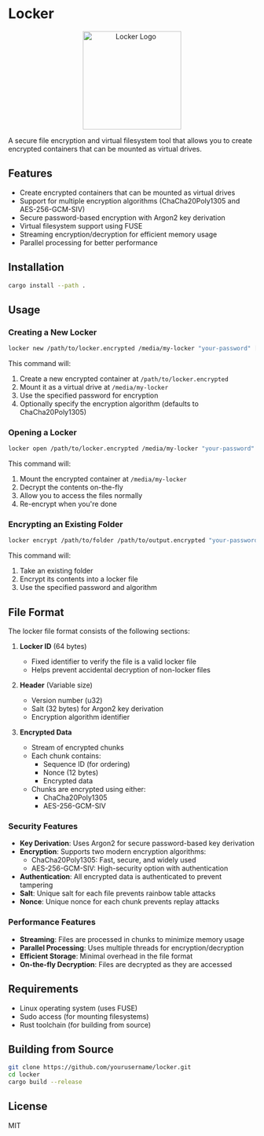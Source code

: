 # Locker

<div align="center">
  <img src="assets/locker-logo.png" alt="Locker Logo" width="200"/>
</div>

A secure file encryption and virtual filesystem tool that allows you to create encrypted containers that can be mounted as virtual drives.

## Features

- Create encrypted containers that can be mounted as virtual drives
- Support for multiple encryption algorithms (ChaCha20Poly1305 and AES-256-GCM-SIV)
- Secure password-based encryption with Argon2 key derivation
- Virtual filesystem support using FUSE
- Streaming encryption/decryption for efficient memory usage
- Parallel processing for better performance

## Installation

```bash
cargo install --path .
```

## Usage

### Creating a New Locker

```bash
locker new /path/to/locker.encrypted /media/my-locker "your-password" [--algorithm chacha20poly1305|aes256-gcm-siv]
```

This command will:
1. Create a new encrypted container at `/path/to/locker.encrypted`
2. Mount it as a virtual drive at `/media/my-locker`
3. Use the specified password for encryption
4. Optionally specify the encryption algorithm (defaults to ChaCha20Poly1305)

### Opening a Locker

```bash
locker open /path/to/locker.encrypted /media/my-locker "your-password"
```

This command will:
1. Mount the encrypted container at `/media/my-locker`
2. Decrypt the contents on-the-fly
3. Allow you to access the files normally
4. Re-encrypt when you're done

### Encrypting an Existing Folder

```bash
locker encrypt /path/to/folder /path/to/output.encrypted "your-password" [--algorithm chacha20poly1305|aes256-gcm-siv]
```

This command will:
1. Take an existing folder
2. Encrypt its contents into a locker file
3. Use the specified password and algorithm

## File Format

The locker file format consists of the following sections:

1. **Locker ID** (64 bytes)
   - Fixed identifier to verify the file is a valid locker file
   - Helps prevent accidental decryption of non-locker files

2. **Header** (Variable size)
   - Version number (u32)
   - Salt (32 bytes) for Argon2 key derivation
   - Encryption algorithm identifier

3. **Encrypted Data**
   - Stream of encrypted chunks
   - Each chunk contains:
     - Sequence ID (for ordering)
     - Nonce (12 bytes)
     - Encrypted data
   - Chunks are encrypted using either:
     - ChaCha20Poly1305
     - AES-256-GCM-SIV

### Security Features

- **Key Derivation**: Uses Argon2 for secure password-based key derivation
- **Encryption**: Supports two modern encryption algorithms:
  - ChaCha20Poly1305: Fast, secure, and widely used
  - AES-256-GCM-SIV: High-security option with authentication
- **Authentication**: All encrypted data is authenticated to prevent tampering
- **Salt**: Unique salt for each file prevents rainbow table attacks
- **Nonce**: Unique nonce for each chunk prevents replay attacks

### Performance Features

- **Streaming**: Files are processed in chunks to minimize memory usage
- **Parallel Processing**: Uses multiple threads for encryption/decryption
- **Efficient Storage**: Minimal overhead in the file format
- **On-the-fly Decryption**: Files are decrypted as they are accessed

## Requirements

- Linux operating system (uses FUSE)
- Sudo access (for mounting filesystems)
- Rust toolchain (for building from source)

## Building from Source

```bash
git clone https://github.com/yourusername/locker.git
cd locker
cargo build --release
```

## License

MIT
